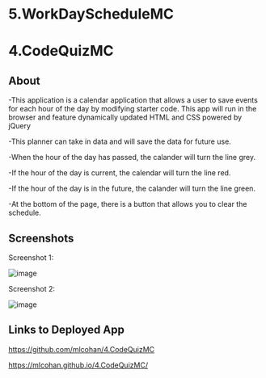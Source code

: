 # 5.WorkDayScheduleMC

# 4.CodeQuizMC

## About

-This application is a calendar application that allows a user to save events for each hour of the day by modifying starter code. This app will run in the browser and feature dynamically updated HTML and CSS powered by jQuery

-This planner can take in data and will save the data for future use.  

-When the hour of the day has passed, the calander will turn the line grey.

-If the hour of the day is current, the calendar will turn the line red.

-If the hour of the day is in the future, the calander will turn the line green.

-At the bottom of the page, there is a button that allows you to clear the schedule.


## Screenshots 

 Screenshot 1:

![image](https://user-images.githubusercontent.com/38632935/106222984-7243cf00-6195-11eb-9bcb-5af72d7bb7d6.png)


Screenshot 2:

![image](https://user-images.githubusercontent.com/38632935/106223046-8f789d80-6195-11eb-9524-c17a5e118df4.png)




## Links to Deployed App

https://github.com/mlcohan/4.CodeQuizMC

https://mlcohan.github.io/4.CodeQuizMC/


